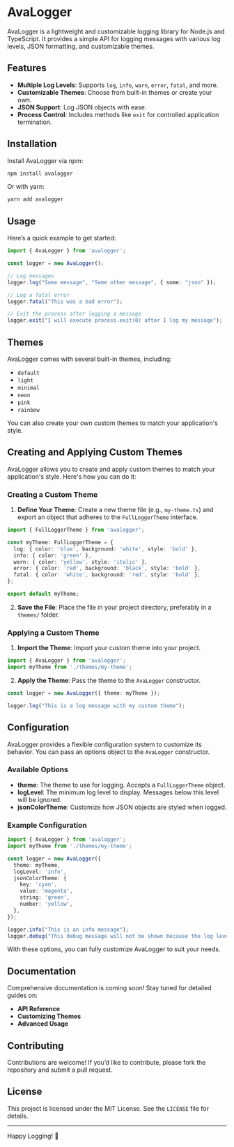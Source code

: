 # AvaLogger

AvaLogger is a lightweight and customizable logging library for Node.js and TypeScript. It provides a simple API for logging messages with various log levels, JSON formatting, and customizable themes.

## Features

- **Multiple Log Levels**: Supports `log`, `info`, `warn`, `error`, `fatal`, and more.
- **Customizable Themes**: Choose from built-in themes or create your own.
- **JSON Support**: Log JSON objects with ease.
- **Process Control**: Includes methods like `exit` for controlled application termination.

## Installation

Install AvaLogger via npm:

```bash
npm install avalogger
```

Or with yarn:

```bash
yarn add avalogger
```

## Usage

Here’s a quick example to get started:

```typescript
import { AvaLogger } from 'avalogger';

const logger = new AvaLogger();

// Log messages
logger.log("Some message", "Some other message", { some: "json" });

// Log a fatal error
logger.fatal("This was a bad error");

// Exit the process after logging a message
logger.exit("I will execute process.exit(0) after I log my message");
```

## Themes

AvaLogger comes with several built-in themes, including:

- `default`
- `light`
- `minimal`
- `neon`
- `pink`
- `rainbow`

You can also create your own custom themes to match your application's style.

## Creating and Applying Custom Themes

AvaLogger allows you to create and apply custom themes to match your application's style. Here's how you can do it:

### Creating a Custom Theme

1. **Define Your Theme**: Create a new theme file (e.g., `my-theme.ts`) and export an object that adheres to the `FullLoggerTheme` interface.

```typescript
import { FullLoggerTheme } from 'avalogger';

const myTheme: FullLoggerTheme = {
  log: { color: 'blue', background: 'white', style: 'bold' },
  info: { color: 'green' },
  warn: { color: 'yellow', style: 'italic' },
  error: { color: 'red', background: 'black', style: 'bold' },
  fatal: { color: 'white', background: 'red', style: 'bold' },
};

export default myTheme;
```

2. **Save the File**: Place the file in your project directory, preferably in a `themes/` folder.

### Applying a Custom Theme

1. **Import the Theme**: Import your custom theme into your project.

```typescript
import { AvaLogger } from 'avalogger';
import myTheme from './themes/my-theme';
```

2. **Apply the Theme**: Pass the theme to the `AvaLogger` constructor.

```typescript
const logger = new AvaLogger({ theme: myTheme });

logger.log("This is a log message with my custom theme");
```

## Configuration

AvaLogger provides a flexible configuration system to customize its behavior. You can pass an options object to the `AvaLogger` constructor.

### Available Options

- **theme**: The theme to use for logging. Accepts a `FullLoggerTheme` object.
- **logLevel**: The minimum log level to display. Messages below this level will be ignored.
- **jsonColorTheme**: Customize how JSON objects are styled when logged.

### Example Configuration

```typescript
import { AvaLogger } from 'avalogger';
import myTheme from './themes/my-theme';

const logger = new AvaLogger({
  theme: myTheme,
  logLevel: 'info',
  jsonColorTheme: {
    key: 'cyan',
    value: 'magenta',
    string: 'green',
    number: 'yellow',
  },
});

logger.info("This is an info message");
logger.debug("This debug message will not be shown because the log level is set to 'info'");
```

With these options, you can fully customize AvaLogger to suit your needs.

## Documentation

Comprehensive documentation is coming soon! Stay tuned for detailed guides on:

- **API Reference**
- **Customizing Themes**
- **Advanced Usage**

## Contributing

Contributions are welcome! If you’d like to contribute, please fork the repository and submit a pull request.

## License

This project is licensed under the MIT License. See the `LICENSE` file for details.

---

Happy Logging! 🚀